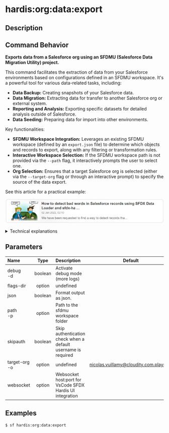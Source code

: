 <!-- This file has been generated with command 'sf hardis:doc:plugin:generate'. Please do not update it manually or it may be overwritten -->
# hardis:org:data:export

## Description


## Command Behavior

**Exports data from a Salesforce org using an SFDMU (Salesforce Data Migration Utility) project.**

This command facilitates the extraction of data from your Salesforce environments based on configurations defined in an SFDMU workspace. It's a powerful tool for various data-related tasks, including:

- **Data Backup:** Creating snapshots of your Salesforce data.
- **Data Migration:** Extracting data for transfer to another Salesforce org or external system.
- **Reporting and Analysis:** Exporting specific datasets for detailed analysis outside of Salesforce.
- **Data Seeding:** Preparing data for import into other environments.

Key functionalities:

- **SFDMU Workspace Integration:** Leverages an existing SFDMU workspace (defined by an `export.json` file) to determine which objects and records to export, along with any filtering or transformation rules.
- **Interactive Workspace Selection:** If the SFDMU workspace path is not provided via the `--path` flag, it interactively prompts the user to select one.
- **Org Selection:** Ensures that a target Salesforce org is selected (either via the `--target-org` flag or through an interactive prompt) to specify the source of the data export.

See this article for a practical example:

[![How to detect bad words in Salesforce records using SFDX Data Loader and sfdx-hardis](https://github.com/hardisgroupcom/sfdx-hardis/raw/main/docs/assets/images/article-badwords.jpg)](https://nicolas.vuillamy.fr/how-to-detect-bad-words-in-salesforce-records-using-sfdx-data-loader-and-sfdx-hardis-171db40a9bac)

<details markdown="1">
<summary>Technical explanations</summary>

The command's technical implementation relies heavily on the SFDMU plugin:

- **SFDMU Integration:** It acts as a wrapper around the `sfdmu` plugin, which performs the actual data export operations. The command provides an assisted interface for SFDMU execution.
- **`exportData` Utility:** The core logic for executing the SFDMU export process is encapsulated within the `exportData` utility function, which takes the SFDMU workspace path and the source username as arguments.
- **Interactive Prompts:** Uses `selectDataWorkspace` to allow the user to choose an SFDMU project and `promptOrgUsernameDefault` for selecting the source Salesforce org when not running in a CI environment.
- **Environment Awareness:** Checks the `isCI` flag to determine whether to run in an interactive mode (prompting for user input) or a non-interactive mode (relying solely on command-line flags).
- **Required Plugin:** It explicitly lists `sfdmu` as a required plugin, ensuring that the necessary dependency is in place before execution.
</details>


## Parameters

| Name              |  Type   | Description                                                   |                Default                 | Required | Options |
|:------------------|:-------:|:--------------------------------------------------------------|:--------------------------------------:|:--------:|:-------:|
| debug<br/>-d      | boolean | Activate debug mode (more logs)                               |                                        |          |         |
| flags-dir         | option  | undefined                                                     |                                        |          |         |
| json              | boolean | Format output as json.                                        |                                        |          |         |
| path<br/>-p       | option  | Path to the sfdmu workspace folder                            |                                        |          |         |
| skipauth          | boolean | Skip authentication check when a default username is required |                                        |          |         |
| target-org<br/>-o | option  | undefined                                                     | nicolas.vuillamy@cloudity.com.playnico |          |         |
| websocket         | option  | Websocket host:port for VsCode SFDX Hardis UI integration     |                                        |          |         |

## Examples

```shell
$ sf hardis:org:data:export
```


